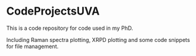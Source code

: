 # CodeProjectsUVA

This is a code repository for code used in my PhD.

Including Raman spectra plotting, XRPD plotting and some code snippets for file management.
